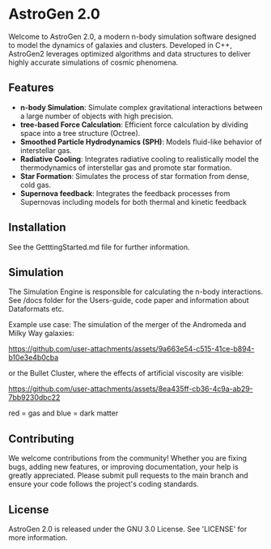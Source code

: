 # AstroGen 2.0

Welcome to AstroGen 2.0, a modern n-body simulation software designed to model the dynamics of galaxies and clusters. Developed in C++, AstroGen2 leverages optimized algorithms and data structures to deliver highly accurate simulations of cosmic phenomena.

## Features
- **n-body Simulation**: Simulate complex gravitational interactions between a large number of objects with high precision.
- **tree-based Force Calculation**: Efficient force calculation by dividing space into a tree structure (Octree).
- **Smoothed Particle Hydrodynamics (SPH)**: Models fluid-like behavior of interstellar gas.
- **Radiative Cooling**: Integrates radiative cooling to realistically model the thermodynamics of interstellar gas and promote star formation.
- **Star Formation**: Simulates the process of star formation from dense, cold gas.
- **Supernova feedback**: Integrates the feedback processes from Supernovas including models for both thermal and kinetic feedback
  
## Installation
See the GetttingStarted.md file for further information. 
  
## Simulation
The Simulation Engine is responsible for calculating the n-body interactions.
See /docs folder for the Users-guide, code paper and information about Dataformats etc.

Example use case: The simulation of the merger of the Andromeda and Milky Way galaxies: 


https://github.com/user-attachments/assets/9a663e54-c515-41ce-b894-b10e3e4b0cba


or the Bullet Cluster, where the effects of artificial viscosity are visible:


https://github.com/user-attachments/assets/8ea435ff-cb36-4c9a-ab29-7bb9230dbc22

red = gas and blue = dark matter

## Contributing
We welcome contributions from the community! Whether you are fixing bugs, adding new features, or improving documentation, your help is greatly appreciated. Please submit pull requests to the main branch and ensure your code follows the project's coding standards.

## License
AstroGen 2.0 is released under the GNU 3.0 License. See 'LICENSE' for more information.
